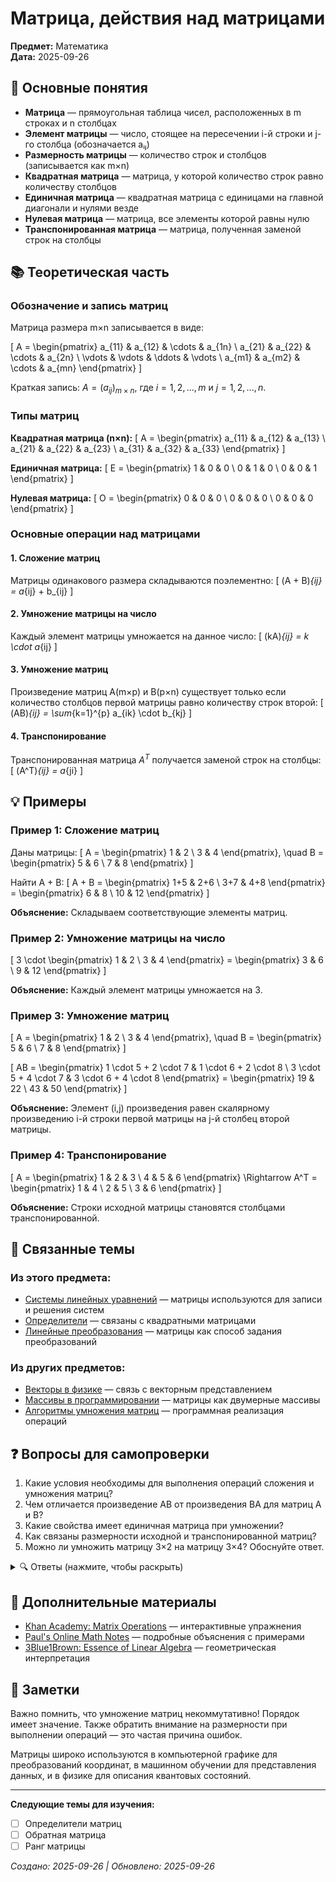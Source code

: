 # Матрица, действия над матрицами

**Предмет:** Математика  
**Дата:** 2025-09-26

## 🎯 Основные понятия

- **Матрица** — прямоугольная таблица чисел, расположенных в m строках и n столбцах
- **Элемент матрицы** — число, стоящее на пересечении i-й строки и j-го столбца (обозначается aᵢⱼ)
- **Размерность матрицы** — количество строк и столбцов (записывается как m×n)
- **Квадратная матрица** — матрица, у которой количество строк равно количеству столбцов
- **Единичная матрица** — квадратная матрица с единицами на главной диагонали и нулями везде
- **Нулевая матрица** — матрица, все элементы которой равны нулю
- **Транспонированная матрица** — матрица, полученная заменой строк на столбцы

## 📚 Теоретическая часть

### Обозначение и запись матриц

Матрица размера m×n записывается в виде:

\[
A = \begin{pmatrix}
a_{11} & a_{12} & \cdots & a_{1n} \\
a_{21} & a_{22} & \cdots & a_{2n} \\
\vdots & \vdots & \ddots & \vdots \\
a_{m1} & a_{m2} & \cdots & a_{mn}
\end{pmatrix}
\]

Краткая запись: $A = (a_{ij})_{m \times n}$, где $i = 1, 2, ..., m$ и $j = 1, 2, ..., n$.

### Типы матриц

**Квадратная матрица (n×n):**
\[
A = \begin{pmatrix}
a_{11} & a_{12} & a_{13} \\
a_{21} & a_{22} & a_{23} \\
a_{31} & a_{32} & a_{33}
\end{pmatrix}
\]

**Единичная матрица:**
\[
E = \begin{pmatrix}
1 & 0 & 0 \\
0 & 1 & 0 \\
0 & 0 & 1
\end{pmatrix}
\]

**Нулевая матрица:**
\[
O = \begin{pmatrix}
0 & 0 & 0 \\
0 & 0 & 0 \\
0 & 0 & 0
\end{pmatrix}
\]

### Основные операции над матрицами

#### 1. Сложение матриц
Матрицы одинакового размера складываются поэлементно:
\[
(A + B)_{ij} = a_{ij} + b_{ij}
\]

#### 2. Умножение матрицы на число
Каждый элемент матрицы умножается на данное число:
\[
(kA)_{ij} = k \cdot a_{ij}
\]

#### 3. Умножение матриц
Произведение матриц A(m×p) и B(p×n) существует только если количество столбцов первой матрицы равно количеству строк второй:
\[
(AB)_{ij} = \sum_{k=1}^{p} a_{ik} \cdot b_{kj}
\]

#### 4. Транспонирование
Транспонированная матрица $A^T$ получается заменой строк на столбцы:
\[
(A^T)_{ij} = a_{ji}
\]

## 💡 Примеры

### Пример 1: Сложение матриц
Даны матрицы:
\[
A = \begin{pmatrix} 1 & 2 \\ 3 & 4 \end{pmatrix}, \quad B = \begin{pmatrix} 5 & 6 \\ 7 & 8 \end{pmatrix}
\]

Найти A + B:
\[
A + B = \begin{pmatrix} 1+5 & 2+6 \\ 3+7 & 4+8 \end{pmatrix} = \begin{pmatrix} 6 & 8 \\ 10 & 12 \end{pmatrix}
\]

**Объяснение:** Складываем соответствующие элементы матриц.

### Пример 2: Умножение матрицы на число
\[
3 \cdot \begin{pmatrix} 1 & 2 \\ 3 & 4 \end{pmatrix} = \begin{pmatrix} 3 & 6 \\ 9 & 12 \end{pmatrix}
\]

**Объяснение:** Каждый элемент матрицы умножается на 3.

### Пример 3: Умножение матриц
\[
A = \begin{pmatrix} 1 & 2 \\ 3 & 4 \end{pmatrix}, \quad B = \begin{pmatrix} 5 & 6 \\ 7 & 8 \end{pmatrix}
\]

\[
AB = \begin{pmatrix} 1 \cdot 5 + 2 \cdot 7 & 1 \cdot 6 + 2 \cdot 8 \\
3 \cdot 5 + 4 \cdot 7 & 3 \cdot 6 + 4 \cdot 8 \end{pmatrix} = \begin{pmatrix} 19 & 22 \\ 43 & 50 \end{pmatrix}
\]

**Объяснение:** Элемент (i,j) произведения равен скалярному произведению i-й строки первой матрицы на j-й столбец второй матрицы.

### Пример 4: Транспонирование
\[
A = \begin{pmatrix} 1 & 2 & 3 \\ 4 & 5 & 6 \end{pmatrix} \Rightarrow A^T = \begin{pmatrix} 1 & 4 \\ 2 & 5 \\ 3 & 6 \end{pmatrix}
\]

**Объяснение:** Строки исходной матрицы становятся столбцами транспонированной.

## 🔗 Связанные темы

### Из этого предмета:
- [Системы линейных уравнений](./2025-10-03_linear-systems.md) — матрицы используются для записи и решения систем
- [Определители](./2025-10-10_determinants.md) — связаны с квадратными матрицами
- [Линейные преобразования](./2025-10-17_linear-transformations.md) — матрицы как способ задания преобразований

### Из других предметов:
- [Векторы в физике](../physics/2025-09-25_vectors-physics.md) — связь с векторным представлением
- [Массивы в программировании](../programming/2025-09-20_arrays.md) — матрицы как двумерные массивы
- [Алгоритмы умножения матриц](../programming/2025-09-27_matrix-algorithms.md) — программная реализация операций

## ❓ Вопросы для самопроверки

1. Какие условия необходимы для выполнения операций сложения и умножения матриц?
2. Чем отличается произведение AB от произведения BA для матриц A и B?
3. Какие свойства имеет единичная матрица при умножении?
4. Как связаны размерности исходной и транспонированной матриц?
5. Можно ли умножить матрицу 3×2 на матрицу 3×4? Обоснуйте ответ.

<details>
<summary>🔍 Ответы (нажмите, чтобы раскрыть)</summary>

1. Для сложения матрицы должны иметь одинаковые размерности. Для умножения количество столбцов первой матрицы должно равняться количеству строк второй.
2. В общем случае AB ≠ BA. Умножение матриц некоммутативно.
3. Единичная матрица E является нейтральным элементом: AE = EA = A для любой квадратной матрицы A соответствующего размера.
4. Если A имеет размерность m×n, то A^T имеет размерность n×m.
5. Нет, нельзя. Для умножения A(3×2) на B нужно, чтобы B имела 2 строки, а у матрицы 3×4 есть 3 строки.

</details>

## 📖 Дополнительные материалы

- [Khan Academy: Matrix Operations](https://example.com) — интерактивные упражнения
- [Paul's Online Math Notes](https://example.com) — подробные объяснения с примерами
- [3Blue1Brown: Essence of Linear Algebra](https://example.com) — геометрическая интерпретация

## 📝 Заметки

Важно помнить, что умножение матриц некоммутативно! Порядок имеет значение. Также обратить внимание на размерности при выполнении операций — это частая причина ошибок.

Матрицы широко используются в компьютерной графике для преобразований координат, в машинном обучении для представления данных, и в физике для описания квантовых состояний.

---

**Следующие темы для изучения:**
- [ ] Определители матриц
- [ ] Обратная матрица
- [ ] Ранг матрицы

*Создано: 2025-09-26 | Обновлено: 2025-09-26*